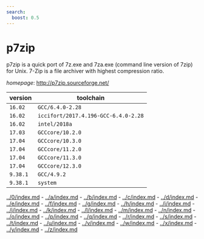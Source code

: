 ```yaml
---
search:
  boost: 0.5
---
```

# p7zip

p7zip is a quick port of 7z.exe and 7za.exe (command line version of 7zip) for Unix.  7-Zip is a file archiver with highest compression ratio.

*homepage*: <http://p7zip.sourceforge.net/>

version | toolchain
--------|----------
``16.02`` | ``GCC/6.4.0-2.28``
``16.02`` | ``iccifort/2017.4.196-GCC-6.4.0-2.28``
``16.02`` | ``intel/2018a``
``17.03`` | ``GCCcore/10.2.0``
``17.04`` | ``GCCcore/10.3.0``
``17.04`` | ``GCCcore/11.2.0``
``17.04`` | ``GCCcore/11.3.0``
``17.04`` | ``GCCcore/12.3.0``
``9.38.1`` | ``GCC/4.9.2``
``9.38.1`` | ``system``

[../0/index.md](0) - [../a/index.md](a) - [../b/index.md](b) - [../c/index.md](c) - [../d/index.md](d) - [../e/index.md](e) - [../f/index.md](f) - [../g/index.md](g) - [../h/index.md](h) - [../i/index.md](i) - [../j/index.md](j) - [../k/index.md](k) - [../l/index.md](l) - [../m/index.md](m) - [../n/index.md](n) - [../o/index.md](o) - [../p/index.md](p) - [../q/index.md](q) - [../r/index.md](r) - [../s/index.md](s) - [../t/index.md](t) - [../u/index.md](u) - [../v/index.md](v) - [../w/index.md](w) - [../x/index.md](x) - [../y/index.md](y) - [../z/index.md](z)

